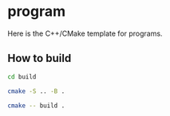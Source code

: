 # program
Here is the C++/CMake template for programs.
## How to build
```sh
cd build
```
```sh
cmake -S .. -B .
```
```sh
cmake -- build .
```